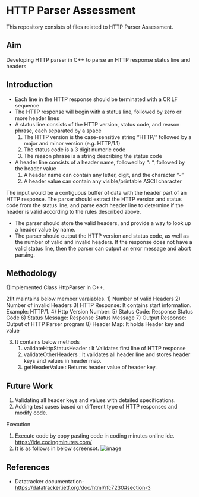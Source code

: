 # HTTP Parser Assessment
This repository consists of files related to HTTP Parser Assessment.

## Aim
Developing HTTP parser in C++ to parse an HTTP response status line and headers

## Introduction 

- Each line in the HTTP response should be terminated with a CR LF sequence
- The HTTP response will begin with a status line, followed by zero or more header
lines
- A status line consists of the HTTP version, status code, and reason phrase, each
separated by a space
    1. The HTTP version is the case-sensitive string “HTTP/” followed by a
    major and minor version (e.g. HTTP/1.1)
    2. The status code is a 3 digit numeric code
    3. The reason phrase is a string describing the status code
- A header line consists of a header name, followed by “: “, followed by the header
value
    1. A header name can contain any letter, digit, and the character “-”
    2. A header value can contain any visible/printable ASCII character

The input would be a contiguous buffer of data with the header part of an HTTP
response. The parser should extract the HTTP version and status code from the status
line, and parse each header line to determine if the header is valid according to the rules
described above.
- The parser should store the valid headers, and provide a way to look up a header value
by name.
- The parser should output the HTTP version and status code, as well as the number of
valid and invalid headers. If the response does not have a valid status line, then the
parser can output an error message and abort parsing.


## Methodology 

1)Implemented Class HttpParser in C++.

2)It maintains below member varaiables.
    1) Number of valid Headers
    2) Number of invalid Headers
	3) HTTP Response: It contains start information. Example: HTTP/1. 
	4) Http Version Number: 
	5) Status Code: Response Status Code
	6) Status Message: Response Status Message
	7) Output Response: Output of HTTP Parser program
	8) Header Map: It holds Header key and value
	
3) It contains below methods
    1) validateHttpStatusHeader :  It Validates first line of HTTP response
	2) validateOtherHeaders :  It validates all header line and stores header keys and values in header map.
	3) getHeaderValue : Returns header value of header key.

## Future Work 
1) Validating all header keys and values with detailed specifications.
2) Adding test cases based on different type of HTTP responses and modify code.


Execution
1) Execute code by copy pasting  code in coding minutes online ide.
   https://ide.codingminutes.com/
2) It is as follows in below screensot.
![image](https://user-images.githubusercontent.com/60496195/166647199-236fe68a-a066-485a-b81f-17799c9ecbb2.png)

## References
* Datatracker documentation- https://datatracker.ietf.org/doc/html/rfc7230#section-3

